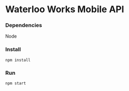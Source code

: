 # Waterloo Works Mobile API

### Dependencies

Node

### Install

```
npm install
```

### Run

```
npm start
```
